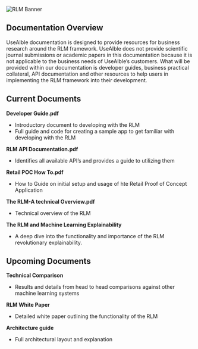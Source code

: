 ![RLM Banner](http://i.imgur.com/VtUAQUh.png)

## Documentation Overview ##

UseAIble documentation is designed to provide resources for business research around the RLM framework. UseAIble does not provide scientific journal submissions or academic papers in this documentation because it is not applicable to the business needs of UseAIble’s customers. What will be provided within our documentation is developer guides, business practical collateral, API documentation and other resources to help users in implementing the RLM framework into their development.  

## Current Documents ##

**Developer Guide.pdf**

- Introductory document to developing with the RLM
- Full guide and code for creating a sample app to get familiar with developing with the RLM 

**RLM API Documentation.pdf**
 
- Identifies all available API’s and provides a guide to utilizing them

**Retail POC How To.pdf**
 
- How to Guide on initial setup and usage of hte Retail Proof of Concept Application

**The RLM-A technical Overview.pdf**
 
- Technical overview of the RLM
 
**The RLM and Machine Learning Explainability**
 
- A deep dive into the functionality and importance of the RLM revolutionary explainability. 

## Upcoming Documents ##

**Technical Comparison**
 
- Results and details from head to head comparisons against other machine learning systems

**RLM White Paper**

- Detailed white paper outlining the functionality of the RLM 

**Architecture guide**
 
- Full architectural layout and explanation 
